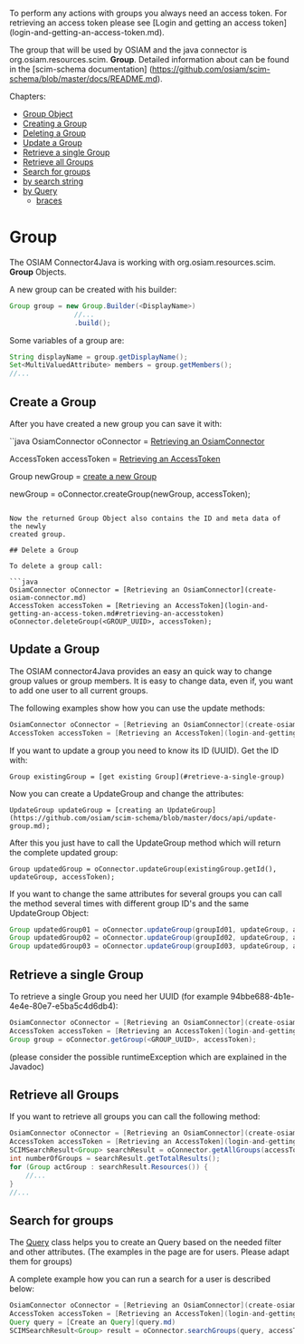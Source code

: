 To perform any actions with groups you always need an access token. For
retrieving an access token please see [Login and getting an access token]
(login-and-getting-an-access-token.md).

The group that will be used by OSIAM and the java connector is
org.osiam.resources.scim. **Group**.
Detailed information about can be found in the [scim-schema documentation]
(https://github.com/osiam/scim-schema/blob/master/docs/README.md).

Chapters:
- [Group Object](#group)
- [Creating a Group](#create-a-group)
- [Deleting a Group](#delete-a-group)
- [Update a Group](#update-a-group)
- [Retrieve a single Group](#retrieve-a-single-group)
- [Retrieve all Groups](#retrieve-all-groups)
- [Search for groups](#search-for-groups)
 - [by search string](#search-for-groups-by-search-string)
 - [by Query](#search-for-groups-by-query)
      - [braces](#braces)

# Group
The OSIAM Connector4Java is working with org.osiam.resources.scim. **Group**
Objects.

A new group can be created with his builder:

```java
Group group = new Group.Builder(<DisplayName>)
                //...
                .build();
```

Some variables of a group are:

```java
String displayName = group.getDisplayName();
Set<MultiValuedAttribute> members = group.getMembers();
//...
```

## Create a Group

After you have created a new group you can save it with:

``java
OsiamConnector oConnector = [Retrieving an OsiamConnector](create-osiam-connector.md)

AccessToken accessToken = [Retrieving an AccessToken](login-and-getting-an-access-token.md#retrieving-an-accesstoken)

Group newGroup = [create a new Group](#group)

newGroup = oConnector.createGroup(newGroup, accessToken);
```

Now the returned Group Object also contains the ID and meta data of the newly
created group.

## Delete a Group

To delete a group call:

```java
OsiamConnector oConnector = [Retrieving an OsiamConnector](create-osiam-connector.md)
AccessToken accessToken = [Retrieving an AccessToken](login-and-getting-an-access-token.md#retrieving-an-accesstoken)
oConnector.deleteGroup(<GROUP_UUID>, accessToken);
```

## Update a Group

The OSIAM connector4Java provides an easy an quick way to change group values or group members.
It is easy to change data, even if, you want to add one user to all current groups.

The following examples show how you can use the update methods:

```java
OsiamConnector oConnector = [Retrieving an OsiamConnector](create-osiam-connector.md)
AccessToken accessToken = [Retrieving an AccessToken](login-and-getting-an-access-token.md#retrieving-an-accesstoken)
```

If you want to update a group you need to know its ID (UUID). Get the ID with:

    Group existingGroup = [get existing Group](#retrieve-a-single-group)

Now you can create a UpdateGroup and change the attributes:

    UpdateGroup updateGroup = [creating an UpdateGroup](https://github.com/osiam/scim-schema/blob/master/docs/api/update-group.md);

After this you just have to call the UpdateGroup method which will return the
complete updated group:

    Group updatedGroup = oConnector.updateGroup(existingGroup.getId(), updateGroup, accessToken);

If you want to change the same attributes for several groups you can call the
method several times with different group ID's and the same UpdateGroup Object:


```java
Group updatedGroup01 = oConnector.updateGroup(groupId01, updateGroup, accessToken);
Group updatedGroup02 = oConnector.updateGroup(groupId02, updateGroup, accessToken);
Group updatedGroup03 = oConnector.updateGroup(groupId03, updateGroup, accessToken);
```

## Retrieve a single Group
   
To retrieve a single Group you need her UUID (for example
94bbe688-4b1e-4e4e-80e7-e5ba5c4d6db4):

```java
OsiamConnector oConnector = [Retrieving an OsiamConnector](create-osiam-connector.md)
AccessToken accessToken = [Retrieving an AccessToken](login-and-getting-an-access-token.md#retrieving-an-accesstoken)
Group group = oConnector.getGroup(<GROUP_UUID>, accessToken);
```
(please consider the possible runtimeException which are explained in the
Javadoc)

## Retrieve all Groups

If you want to retrieve all groups you can call the following method:

```java
OsiamConnector oConnector = [Retrieving an OsiamConnector](create-osiam-connector.md)
AccessToken accessToken = [Retrieving an AccessToken](login-and-getting-an-access-token.md#retrieving-an-accesstoken)
SCIMSearchResult<Group> searchResult = oConnector.getAllGroups(accessToken);
int numberOfGroups = searchResult.getTotalResults();
for (Group actGroup : searchResult.Resources()) {
	//...
}
//...
```

## Search for groups

The [Query](query.md) class helps you
to create an Query based on the needed filter and other attributes. (The
examples in the page are for users. Please adapt them for groups)

A complete example how you can run a search for a user is described below:

```java
OsiamConnector oConnector = [Retrieving an OsiamConnector](create-osiam-connector.md)
AccessToken accessToken = [Retrieving an AccessToken](login-and-getting-an-access-token.md#retrieving-an-accesstoken)
Query query = [Create an Query](query.md)
SCIMSearchResult<Group> result = oConnector.searchGroups(query, accessToken);
```

